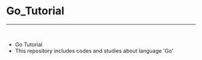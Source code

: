 # Go_Tutorial

<hr>
<br>

 - Go Tutorial
 - This repository includes codes and studies about language 'Go'
